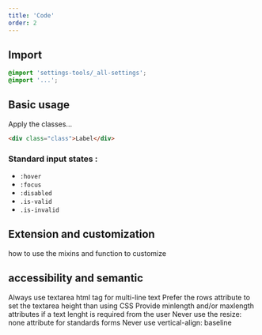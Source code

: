 ```yaml
---
title: 'Code'
order: 2
---
```


## Import

```css
@import 'settings-tools/_all-settings';
@import '...';
```

## Basic usage

Apply the classes...

```html
<div class="class">Label</div>
```

<preview path="src/pages/Components/TextArea/previews/TextArea"></preview>

### Standard input states :

- `:hover`
- `:focus`
- `:disabled`
- `.is-valid`
- `.is-invalid`

## Extension and customization

how to use the mixins and function to customize

## accessibility and semantic

<hintitem>
  Always use textarea html tag for multi-line text
</hintitem>
<hintitem>
  Prefer the rows attribute to set the textarea height than using CSS
</hintitem>
<hintitem>
  Provide minlength and/or maxlength attributes if a text lenght is required from the user
</hintitem>
<hintitem dont="true">
  Never use the resize: none attribute for standards forms
</hintitem>
<hintitem dont="true">
  Never use vertical-align: baseline
</hintitem>
